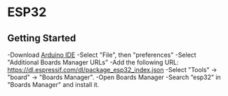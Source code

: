# ESP32

## Getting Started

-Download [Arduino IDE](https://www.arduino.cc/en/software)
-Select "File", then "preferences"
-Select "Additional Boards Manager URLs"
-Add the following URL:
	https://dl.espressif.com/dl/package_esp32_index.json
-Select "Tools" -> "board" -> "Boards Manager".
-Open Boards Manager
-Search “esp32” in "Boards Manager" and install it.

